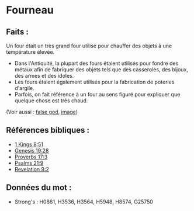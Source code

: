 # Fourneau

## Faits :

Un four était un très grand four utilisé pour chauffer des objets à une température élevée.

* Dans l'Antiquité, la plupart des fours étaient utilisés pour fondre des métaux afin de fabriquer des objets tels que des casseroles, des bijoux, des armes et des idoles.
* Les fours étaient également utilisés pour la fabrication de poteries d'argile.
* Parfois, on fait référence à un four au sens figuré pour expliquer que quelque chose est très chaud.

(Voir aussi : [false god](../kt/falsegod.md), [image](../other/image.md))

## Références bibliques :

* [1 Kings 8:51](rc://en/tn/help/1ki/08/51)
* [Genesis 19:28](rc://en/tn/help/gen/19/28)
* [Proverbs 17:3](rc://en/tn/help/pro/17/03)
* [Psalms 21:9](rc://en/tn/help/psa/021/09)
* [Revelation 9:2](rc://en/tn/help/rev/09/02)

## Données du mot :

* Strong's : H0861, H3536, H3564, H5948, H8574, G25750
